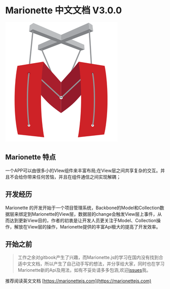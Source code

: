 
# Marionette 中文文档 V3.0.0

![Marionette icon](./marionette.svg)

## Marionette 特点
一个APP可以由很多小的VIew组件来丰富布局;在View层之间共享复杂的交互。并且不会给你带来任何苦恼，并且在组件通信之间实现解耦；

## 开发经历
Marionette 的开发开始于一个项目管理系统，Backbone的Model和Collection数据层来绑定到Marionette的View层，数据层的change会触发View层上事件，从而达到更新View目的，作者的初衷是让开发人员更关注于Model、Collection操作，解放在View层的操作，Marionette提供的丰富Api极大的提高了开发效率。

## 开始之前
>  工作之余对gitbook产生了兴趣，而Marionette.js的学习在国内没有找到合适中文文档，所以产生了自己动手写的想法，并分享给大家，同时也在学习Marionette新的Api及用法，如有不妥处请多多包涵,欢迎[issues](https://github.com/hanyueqiang/marionette/issues)我。

 推荐阅读英文文档 [https://marionettejs.com](https://marionettejs.com)
